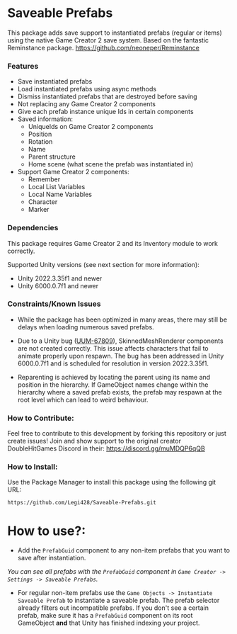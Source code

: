 # Saveable Prefabs

This package adds save support to instantiated prefabs (regular or items) using the native Game Creator 2 save system.
Based on the fantastic Reminstance package. https://github.com/neoneper/Reminstance

### Features

- Save instantiated prefabs
- Load instantiated prefabs using async methods
- Dismiss instantiated prefabs that are destroyed before saving
- Not replacing any Game Creator 2 components
- Give each prefab instance unique Ids in certain components
- Saved information:
    - UniqueIds on Game Creator 2 components
    - Position
    - Rotation
    - Name
    - Parent structure
    - Home scene (what scene the prefab was instantiated in)
- Support Game Creator 2 components:
    - Remember
    - Local List Variables
    - Local Name Variables
    - Character
    - Marker

### Dependencies

This package requires Game Creator 2 and its Inventory module to work correctly.

Supported Unity versions (see next section for more information):

- Unity 2022.3.35f1 and newer
- Unity 6000.0.7f1 and newer

### Constraints/Known Issues

- While the package has been optimized in many areas, there may still be delays when loading numerous saved prefabs.

- Due to a Unity
  bug ([UUM-67809](https://issuetracker.unity3d.com/issues/instantiated-prefabs-recttransform-values-are-incorrect-when-object-dot-instantiateasync-is-used)),
  SkinnedMeshRenderer components are not created correctly. This issue affects characters
  that fail to animate properly upon respawn. The bug has been addressed in Unity 6000.0.7f1 and is scheduled for
  resolution in version 2022.3.35f1.

- Reparenting is achieved by locating the parent using its name and position in the hierarchy. If GameObject names
  change
  within the hierarchy where a saved prefab exists, the prefab may respawn at the root level which can lead to weird
  behaviour.

### How to Contribute:

Feel free to contribute to this development by forking this repository or just create issues!
Join and show support to the original creator DoubleHitGames Discord in their: https://discord.gg/muMDQP6qQB

### How to Install:

Use the Package Manager to install this package using the following git URL:

`https://github.com/Legi428/Saveable-Prefabs.git`

# How to use?:

- Add the `PrefabGuid` component to any non-item prefabs that you want to save after instantiation.

*You can see all prefabs with the `PrefabGuid` component in `Game Creator -> Settings -> Saveable Prefabs`.*

- For regular non-item prefabs use the `Game Objects -> Instantiate Saveable Prefab` to instantiate a saveable prefab.
  The prefab
  selector already filters out incompatible prefabs. If you don't see a certain prefab, make sure it has a `PrefabGuid`
  component on its root GameObject **and** that Unity has finished indexing your project.
